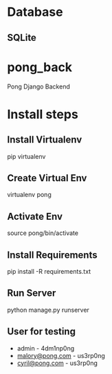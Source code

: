 # Database
## SQLite

# pong_back
Pong Django Backend

# Install steps

## Install Virtualenv
pip virtualenv

## Create Virtual Env
virtualenv pong

## Activate Env
source pong/bin/activate

## Install Requirements
pip install -R requirements.txt

## Run Server
python manage.py runserver

## User for testing
* admin - 4dm1np0ng
* malory@pong.com - us3rp0ng
* cyril@pong.com - us3rp0ng
